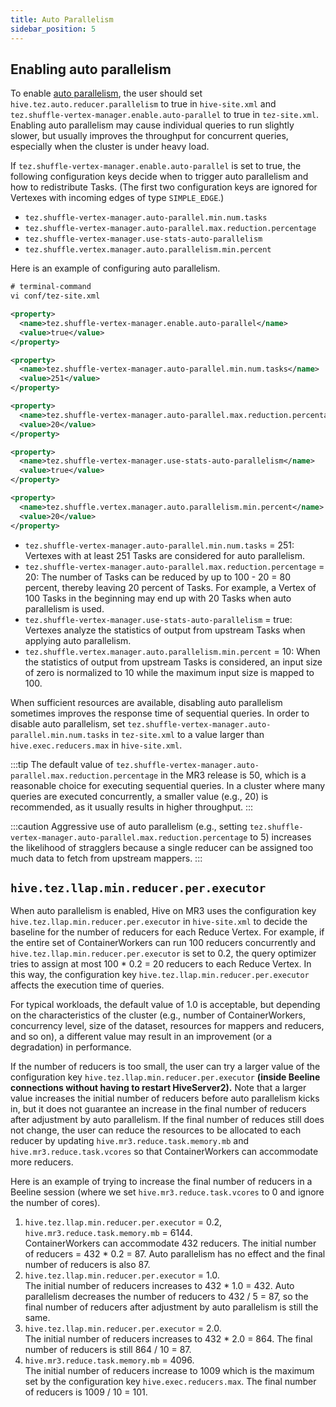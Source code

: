 ```yaml
---
title: Auto Parallelism
sidebar_position: 5
---
```


## Enabling auto parallelism

To enable [auto parallelism](../../features/hivemr3/auto-parallelism),
the user should set
`hive.tez.auto.reducer.parallelism` to true in `hive-site.xml`
and `tez.shuffle-vertex-manager.enable.auto-parallel` to true in `tez-site.xml`.
Enabling auto parallelism may cause individual queries to run slightly slower,
but usually improves the throughput for concurrent queries, especially when the cluster is under heavy load.

If `tez.shuffle-vertex-manager.enable.auto-parallel` is set to true,
the following configuration keys decide when to trigger auto parallelism and how to redistribute Tasks.
(The first two configuration keys are ignored for Vertexes with incoming edges of type `SIMPLE_EDGE`.)

* `tez.shuffle-vertex-manager.auto-parallel.min.num.tasks`
* `tez.shuffle-vertex-manager.auto-parallel.max.reduction.percentage`
* `tez.shuffle-vertex-manager.use-stats-auto-parallelism`
* `tez.shuffle.vertex.manager.auto.parallelism.min.percent`

Here is an example of configuring auto parallelism.

```xml
# terminal-command
vi conf/tez-site.xml

<property>
  <name>tez.shuffle-vertex-manager.enable.auto-parallel</name>
  <value>true</value>
</property>

<property>
  <name>tez.shuffle-vertex-manager.auto-parallel.min.num.tasks</name>
  <value>251</value>
</property>

<property>
  <name>tez.shuffle-vertex-manager.auto-parallel.max.reduction.percentage</name>
  <value>20</value>
</property>

<property>
  <name>tez.shuffle-vertex-manager.use-stats-auto-parallelism</name>
  <value>true</value>
</property>

<property>
  <name>tez.shuffle.vertex.manager.auto.parallelism.min.percent</name>
  <value>20</value>
</property>
```

* `tez.shuffle-vertex-manager.auto-parallel.min.num.tasks` = 251:
Vertexes with at least 251 Tasks are considered for auto parallelism.
* `tez.shuffle-vertex-manager.auto-parallel.max.reduction.percentage` = 20:
The number of Tasks can be reduced by up to 100 - 20 = 80 percent,
thereby leaving 20 percent of Tasks.
For example, a Vertex of 100 Tasks in the beginning may end up with 20 Tasks
when auto parallelism is used.
* `tez.shuffle-vertex-manager.use-stats-auto-parallelism` = true:
Vertexes analyze the statistics of output from upstream Tasks when applying auto parallelism.
* `tez.shuffle.vertex.manager.auto.parallelism.min.percent` = 10:
When the statistics of output from upstream Tasks is considered,
an input size of zero is normalized to 10 while the maximum input size is mapped to 100.

When sufficient resources are available,
disabling auto parallelism sometimes improves the response time of sequential queries.
In order to disable auto parallelism,
set `tez.shuffle-vertex-manager.auto-parallel.min.num.tasks` in `tez-site.xml` to 
a value larger than `hive.exec.reducers.max` in `hive-site.xml`.

:::tip
The default value of `tez.shuffle-vertex-manager.auto-parallel.max.reduction.percentage`
in the MR3 release is 50, which is a reasonable choice for executing sequential queries.
In a cluster where many queries are executed concurrently,
a smaller value (e.g., 20) is recommended, as it usually results in higher throughput.
:::

:::caution
Aggressive use of auto parallelism
(e.g., setting `tez.shuffle-vertex-manager.auto-parallel.max.reduction.percentage` to 5)
increases the likelihood of stragglers
because a single reducer can be assigned too much data to fetch from upstream mappers.
:::

## `hive.tez.llap.min.reducer.per.executor`

When auto parallelism is enabled,
Hive on MR3 uses the configuration key `hive.tez.llap.min.reducer.per.executor` in `hive-site.xml`
to decide the baseline for the number of reducers for each Reduce Vertex.
For example, if the entire set of ContainerWorkers can run 100 reducers concurrently and 
`hive.tez.llap.min.reducer.per.executor` is set to 0.2,
the query optimizer tries to assign at most 100 * 0.2 = 20 reducers to each Reduce Vertex.
In this way,
the configuration key `hive.tez.llap.min.reducer.per.executor` affects the execution time of queries.

For typical workloads, the default value of 1.0 is acceptable,
but depending on the characteristics of the cluster 
(e.g., number of ContainerWorkers, concurrency level, size of the dataset, resources for mappers and reducers, and so on),
a different value may result in an improvement (or a degradation) in performance.

If the number of reducers is too small, the user can try a larger value of the configuration key `hive.tez.llap.min.reducer.per.executor`
**(inside Beeline connections without having to restart HiveServer2).**
Note that a larger value increases the initial number of reducers before auto parallelism kicks in,
but it does not guarantee an increase in the final number of reducers after adjustment by auto parallelism.
If the final number of reduces still does not change,
the user can reduce the resources to be allocated to each reducer
by updating `hive.mr3.reduce.task.memory.mb` and `hive.mr3.reduce.task.vcores` so that ContainerWorkers can accommodate more reducers.

Here is an example of trying to increase the final number of reducers in a Beeline session (where we set `hive.mr3.reduce.task.vcores` to 0 and ignore the number of cores).

1. `hive.tez.llap.min.reducer.per.executor` = 0.2, `hive.mr3.reduce.task.memory.mb` = 6144. \
ContainerWorkers can accommodate 432 reducers. The initial number of reducers = 432 * 0.2 = 87.
Auto parallelism has no effect and the final number of reducers is also 87.
2. `hive.tez.llap.min.reducer.per.executor` = 1.0. \
The initial number of reducers increases to 432 * 1.0 = 432.
Auto parallelism decreases the number of reducers to 432 / 5 = 87,
so the final number of reducers after adjustment by auto parallelism is still the same.
3. `hive.tez.llap.min.reducer.per.executor` = 2.0. \
The initial number of reducers increases to 432 * 2.0 = 864.
The final number of reducers is still 864 / 10 = 87.
4. `hive.mr3.reduce.task.memory.mb` = 4096. \
The initial number of reducers increase to 1009 which is the maximum set by the configuration key `hive.exec.reducers.max`. 
The final number of reducers is 1009 / 10 = 101.

